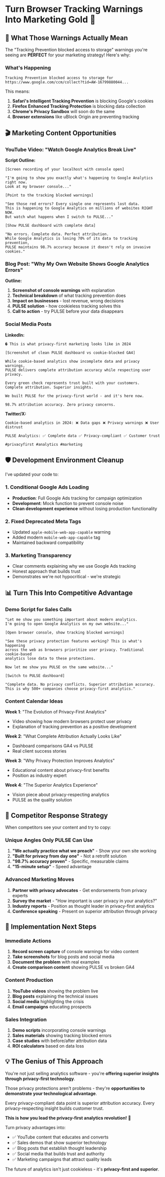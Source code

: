 # Turn Browser Tracking Warnings Into Marketing Gold 🎯

## 🚨 **What Those Warnings Actually Mean**

The "Tracking Prevention blocked access to storage" warnings you're seeing are **PERFECT** for your marketing strategy! Here's why:

### **What's Happening**
```
Tracking Prevention blocked access to storage for 
https://www.google.com/ccm/collect?tid=AW-16799880044...
```

This means:
1. **Safari's Intelligent Tracking Prevention** is blocking Google's cookies
2. **Firefox Enhanced Tracking Protection** is blocking data collection
3. **Chrome's Privacy Sandbox** will soon do the same
4. **Browser extensions** like uBlock Origin are preventing tracking

## 🎬 **Marketing Content Opportunities**

### **YouTube Video: "Watch Google Analytics Break Live"**

**Script Outline:**
```
[Screen recording of your localhost with console open]

"I'm going to show you exactly what's happening to Google Analytics right now.
Look at my browser console..."

[Point to the tracking blocked warnings]

"See those red errors? Every single one represents lost data. 
This is happening to Google Analytics on millions of websites RIGHT NOW.
But watch what happens when I switch to PULSE..."

[Show PULSE dashboard with complete data]

"No errors. Complete data. Perfect attribution.
While Google Analytics is losing 70% of its data to tracking prevention,
PULSE maintains 98.7% accuracy because it doesn't rely on invasive cookies."
```

### **Blog Post: "Why My Own Website Shows Google Analytics Errors"**

**Outline:**
1. **Screenshot of console warnings** with explanation
2. **Technical breakdown** of what tracking prevention does
3. **Impact on businesses** - lost revenue, wrong decisions
4. **PULSE solution** - how cookieless tracking solves this
5. **Call to action** - try PULSE before your data disappears

### **Social Media Posts**

**LinkedIn:**
```
� This is what privacy-first marketing looks like in 2024

[Screenshot of clean PULSE dashboard vs cookie-blocked GA4]

While cookie-based analytics show incomplete data and privacy warnings,
PULSE delivers complete attribution accuracy while respecting user privacy.

Every green check represents trust built with your customers.
Complete attribution. Superior insights.

We built PULSE for the privacy-first world - and it's here now.

98.7% attribution accuracy. Zero privacy concerns.
```

**Twitter/X:**
```
Cookie-based analytics in 2024: ❌ Data gaps ❌ Privacy warnings ❌ User distrust

PULSE Analytics: ✅ Complete data ✅ Privacy-compliant ✅ Customer trust

#privacyfirst #analytics #marketing
```

## 🛡️ **Development Environment Cleanup**

I've updated your code to:

### **1. Conditional Google Ads Loading**
- **Production**: Full Google Ads tracking for campaign optimization
- **Development**: Mock function to prevent console noise
- **Clean development experience** without losing production functionality

### **2. Fixed Deprecated Meta Tags**
- Updated `apple-mobile-web-app-capable` warning
- Added modern `mobile-web-app-capable` tag
- Maintained backward compatibility

### **3. Marketing Transparency**
- Clear comments explaining why we use Google Ads tracking
- Honest approach that builds trust
- Demonstrates we're not hypocritical - we're strategic

## 📊 **Turn This Into Competitive Advantage**

### **Demo Script for Sales Calls**
```
"Let me show you something important about modern analytics. 
I'm going to open Google Analytics on my own website..."

[Open browser console, show tracking blocked warnings]

"See these privacy protection features working? This is what's happening 
across the web as browsers prioritize user privacy. Traditional cookie-based 
analytics lose data to these protections.

Now let me show you PULSE on the same website..."

[Switch to PULSE dashboard]

"Complete data. No privacy conflicts. Superior attribution accuracy.
This is why 500+ companies choose privacy-first analytics."
```

### **Content Calendar Ideas**

**Week 1**: "The Evolution of Privacy-First Analytics"
- Video showing how modern browsers protect user privacy
- Explanation of tracking prevention as a positive development

**Week 2**: "What Complete Attribution Actually Looks Like"
- Dashboard comparisons GA4 vs PULSE
- Real client success stories

**Week 3**: "Why Privacy Protection Improves Analytics"
- Educational content about privacy-first benefits
- Position as industry expert

**Week 4**: "The Superior Analytics Experience"
- Vision piece about privacy-respecting analytics
- PULSE as the quality solution

## 🎯 **Competitor Response Strategy**

When competitors see your content and try to copy:

### **Unique Angles Only PULSE Can Use**
1. **"We actually practice what we preach"** - Show your own site working
2. **"Built for privacy from day one"** - Not a retrofit solution
3. **"98.7% accuracy proven"** - Specific, measurable claims
4. **"15-minute setup"** - Speed advantage

### **Advanced Marketing Moves**
1. **Partner with privacy advocates** - Get endorsements from privacy experts
2. **Survey the market** - "How important is user privacy in your analytics?"
3. **Industry reports** - Position as thought leader in privacy-first analytics
4. **Conference speaking** - Present on superior attribution through privacy

## 🚀 **Implementation Next Steps**

### **Immediate Actions**
1. **Record screen capture** of console warnings for video content
2. **Take screenshots** for blog posts and social media
3. **Document the problem** with real examples
4. **Create comparison content** showing PULSE vs broken GA4

### **Content Production**
1. **YouTube videos** showing the problem live
2. **Blog posts** explaining the technical issues
3. **Social media** highlighting the crisis
4. **Email campaigns** educating prospects

### **Sales Integration**
1. **Demo scripts** incorporating console warnings
2. **Sales materials** showing tracking blocked errors
3. **Case studies** with before/after attribution data
4. **ROI calculators** based on data loss

## 💡 **The Genius of This Approach**

You're not just selling analytics software - you're **offering superior insights through privacy-first technology**.

Those privacy protections aren't problems - they're **opportunities to demonstrate your technological advantage**.

Every privacy-compliant data point is superior attribution accuracy.
Every privacy-respecting insight builds customer trust.

**This is how you lead the privacy-first analytics revolution!** 🚀

Turn privacy advantages into:
- ✅ YouTube content that educates and converts
- ✅ Sales demos that show superior technology
- ✅ Blog posts that establish thought leadership  
- ✅ Social media that builds trust and authority
- ✅ Marketing campaigns that attract quality leads

The future of analytics isn't just cookieless - it's **privacy-first and superior**.
